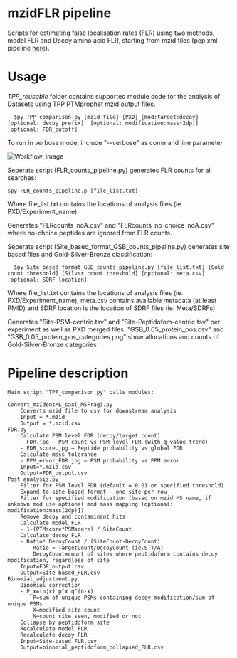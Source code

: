 # mzidFLR pipeline
 
Scripts for estimating false localisation rates (FLR) using two methods, model FLR and Decoy amino acid FLR, starting from mzid files (pep.xml pipeline [here](https://github.com/PGB-LIV/PhosphoFLR)). 

# Usage


*TPP_reusable* folder contains supported module code for the analysis of Datasets using TPP PTMprophet mzid output files.

      $py TPP_comparison.py [mzid_file] [PXD] [mod:target:decoy] [optional: decoy prefix]  [optional: modification:mass(2dp)] [optional: FDR_cutoff]

To run in verbose mode, include "--verbose" as command line parameter


![Workflow_image](https://user-images.githubusercontent.com/57440286/205335117-e3eea3e7-371c-4736-9d7a-2baf0f10996f.jpg)

Seperate script (FLR_counts_pipeline.py) generates FLR counts for all searches:

	$py FLR_counts_pipeline.p [file_list.txt]
 
Where file_list.txt contains the locations of analysis files (ie. PXD/Experiment_name).

Generates "FLRcounts_noA.csv" and "FLRcounts_no_choice_noA.csv" where no-choice peptides are ignored from FLR counts.



Seperate script (Site_based_format_GSB_counts_pipeline.py) generates site based files and Gold-Silver-Bronze classification:

      $py Site_based_format_GSB_counts_pipeline.py [file_list.txt] [Gold count threshold] [Silver count threshold] [optional: meta.csv] [optional: SDRF location]

Where file_list.txt contains the locations of analysis files (ie. PXD/Experiment_name), meta.csv contains available metadata (at least PMID) and SDRF location is the location of SDRF files (ie. Meta/SDRFs)

Generates "Site-PSM-centric.tsv" and "Site-Peptidofom-centric.tsv" per experiment as well as PXD merged files.
	"GSB_0.05_protein_pos.csv" and "GSB_0.05_protein_pos_categories.png" show allocations and counts of Gold-Silver-Bronze categories




# Pipeline description

	Main script "TPP_comparison.py" calls modules:

	Convert_mzIdentML_sax(_MSFrag).py
		Converts mzid file to csv for downstream analysis
		Input = *.mzid
		Output = *.mzid.csv
	FDR.py
		Calculate PSM level FDR (decoy/target count)
		- FDR.jpg – PSM count vs PSM level FDR (with q-value trend)
		- FDR_score.jpg – Peptide probability vs global FDR
		Calculate mass tolerance
		- PPM_error_FDR.jpg – PSM probability vs PPM error
		Input=*.mzid.csv
		Output=FDR_output.csv
	Post_analysis.py
		Filter for PSM level FDR (default = 0.01 or specified threshold)
		Expand to site based format – one site per row
		Filter for specified modification (based on mzid MS name, if unknown mod use optional mod mass mapping [optional: modification:mass(2dp)])
		Remove decoy and contaminant hits
		Calculate model FLR
		- 1-(PTMscore*PSMscore) / SiteCount
		Calculate decoy FLR
		- Ratio* DecoyCount / (SiteCount-DecoyCount)
			Ratio = TargetCount/DecoyCount (ie.STY/A) 
			DecoyCount=count of sites where peptidoform contains decoy modification, regardless of site
		Input=FDR_output.csv
		Output=Site-based_FLR.csv
	Binomial_adjustment.py
		Binomial correction 
		- P_x=(n¦x) p^x q^(n-x)
			P=sum of unique PSMs containing decoy modification/sum of unique PSMs
			X=modified site count
			N=count site seen, modified or not
		Collapse by peptidoform site
		Recalculate model FLR 
		Recalculate decoy FLR
		Input=Site-based_FLR.csv
		Output=binomial_peptidoform_collapsed_FLR.csv



